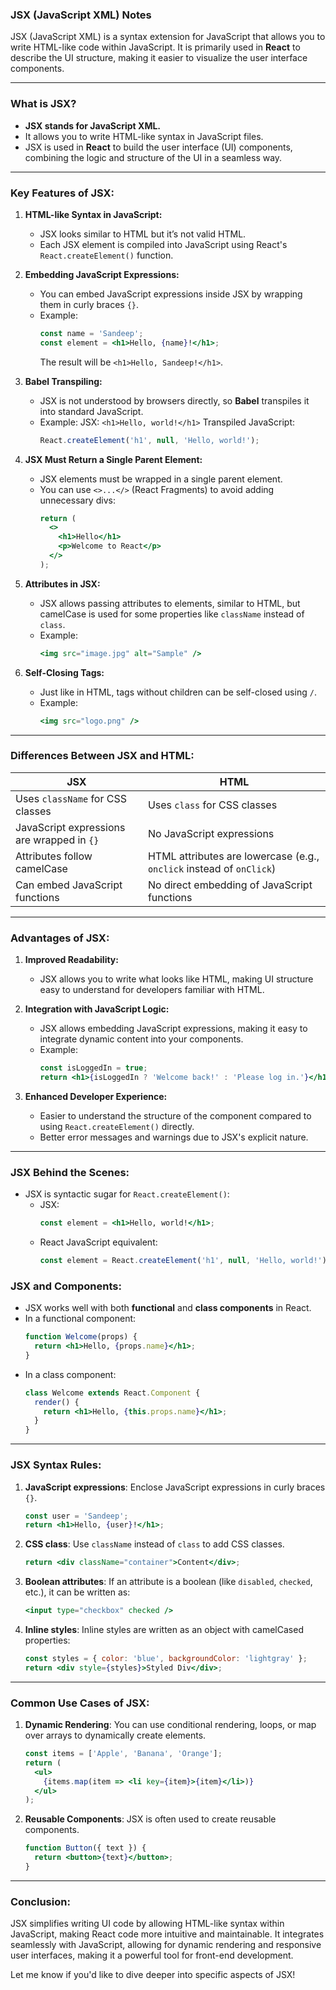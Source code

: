 ### **JSX (JavaScript XML) Notes**

JSX (JavaScript XML) is a syntax extension for JavaScript that allows you to write HTML-like code within JavaScript. It is primarily used in **React** to describe the UI structure, making it easier to visualize the user interface components.

---

### **What is JSX?**
- **JSX stands for JavaScript XML.**
- It allows you to write HTML-like syntax in JavaScript files.
- JSX is used in **React** to build the user interface (UI) components, combining the logic and structure of the UI in a seamless way.

---

### **Key Features of JSX:**
1. **HTML-like Syntax in JavaScript:**
   - JSX looks similar to HTML but it’s not valid HTML.
   - Each JSX element is compiled into JavaScript using React's `React.createElement()` function.

2. **Embedding JavaScript Expressions:**
   - You can embed JavaScript expressions inside JSX by wrapping them in curly braces `{}`.
   - Example:
     ```jsx
     const name = 'Sandeep';
     const element = <h1>Hello, {name}!</h1>;
     ```
     The result will be `<h1>Hello, Sandeep!</h1>`.

3. **Babel Transpiling:**
   - JSX is not understood by browsers directly, so **Babel** transpiles it into standard JavaScript.
   - Example:
     JSX: `<h1>Hello, world!</h1>`
     Transpiled JavaScript:
     ```js
     React.createElement('h1', null, 'Hello, world!');
     ```

4. **JSX Must Return a Single Parent Element:**
   - JSX elements must be wrapped in a single parent element.
   - You can use `<>...</>` (React Fragments) to avoid adding unnecessary divs:
     ```jsx
     return (
       <>
         <h1>Hello</h1>
         <p>Welcome to React</p>
       </>
     );
     ```

5. **Attributes in JSX:**
   - JSX allows passing attributes to elements, similar to HTML, but camelCase is used for some properties like `className` instead of `class`.
   - Example:
     ```jsx
     <img src="image.jpg" alt="Sample" />
     ```

6. **Self-Closing Tags:**
   - Just like in HTML, tags without children can be self-closed using `/`.
   - Example:
     ```jsx
     <img src="logo.png" />
     ```

---

### **Differences Between JSX and HTML:**

| **JSX** | **HTML** |
| ----------- | ------------ |
| Uses `className` for CSS classes | Uses `class` for CSS classes |
| JavaScript expressions are wrapped in `{}` | No JavaScript expressions |
| Attributes follow camelCase | HTML attributes are lowercase (e.g., `onclick` instead of `onClick`) |
| Can embed JavaScript functions | No direct embedding of JavaScript functions |

---

### **Advantages of JSX:**
1. **Improved Readability:**
   - JSX allows you to write what looks like HTML, making UI structure easy to understand for developers familiar with HTML.

2. **Integration with JavaScript Logic:**
   - JSX allows embedding JavaScript expressions, making it easy to integrate dynamic content into your components.
   - Example:
     ```jsx
     const isLoggedIn = true;
     return <h1>{isLoggedIn ? 'Welcome back!' : 'Please log in.'}</h1>;
     ```

3. **Enhanced Developer Experience:**
   - Easier to understand the structure of the component compared to using `React.createElement()` directly.
   - Better error messages and warnings due to JSX's explicit nature.

---

### **JSX Behind the Scenes:**
- JSX is syntactic sugar for `React.createElement()`:
  - JSX:  
    ```jsx
    const element = <h1>Hello, world!</h1>;
    ```
  - React JavaScript equivalent:
    ```js
    const element = React.createElement('h1', null, 'Hello, world!');
    ```

### **JSX and Components:**
- JSX works well with both **functional** and **class components** in React.
- In a functional component:
  ```jsx
  function Welcome(props) {
    return <h1>Hello, {props.name}</h1>;
  }
  ```
- In a class component:
  ```jsx
  class Welcome extends React.Component {
    render() {
      return <h1>Hello, {this.props.name}</h1>;
    }
  }
  ```

---

### **JSX Syntax Rules:**
1. **JavaScript expressions**: Enclose JavaScript expressions in curly braces `{}`.
   ```jsx
   const user = 'Sandeep';
   return <h1>Hello, {user}!</h1>;
   ```

2. **CSS class**: Use `className` instead of `class` to add CSS classes.
   ```jsx
   return <div className="container">Content</div>;
   ```

3. **Boolean attributes**: If an attribute is a boolean (like `disabled`, `checked`, etc.), it can be written as:
   ```jsx
   <input type="checkbox" checked />
   ```

4. **Inline styles**: Inline styles are written as an object with camelCased properties:
   ```jsx
   const styles = { color: 'blue', backgroundColor: 'lightgray' };
   return <div style={styles}>Styled Div</div>;
   ```

---

### **Common Use Cases of JSX:**
1. **Dynamic Rendering**: You can use conditional rendering, loops, or map over arrays to dynamically create elements.
   ```jsx
   const items = ['Apple', 'Banana', 'Orange'];
   return (
     <ul>
       {items.map(item => <li key={item}>{item}</li>)}
     </ul>
   );
   ```

2. **Reusable Components**: JSX is often used to create reusable components.
   ```jsx
   function Button({ text }) {
     return <button>{text}</button>;
   }
   ```

---

### **Conclusion:**
JSX simplifies writing UI code by allowing HTML-like syntax within JavaScript, making React code more intuitive and maintainable. It integrates seamlessly with JavaScript, allowing for dynamic rendering and responsive user interfaces, making it a powerful tool for front-end development.

Let me know if you'd like to dive deeper into specific aspects of JSX!